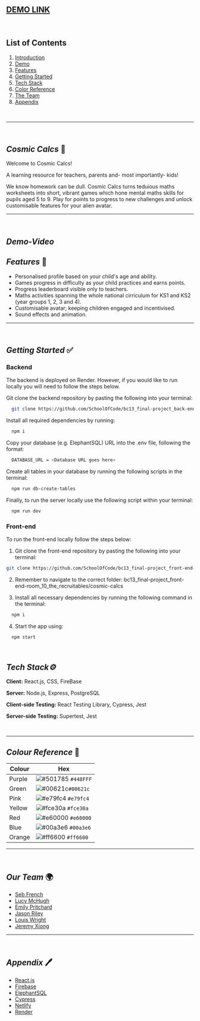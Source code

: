 **[DEMO LINK](https://frolicking-chaja-1991dd.netlify.app/)**
---

<br />

## List of Contents

1. [Introduction](#Cosmic-Calcs)
2. [Demo](#Demo-Video)
3. [Features](#Features)
4. [Getting Started](#getting-started)
5. [Tech Stack](#tech-stack)
6. [Color Reference](#color-reference)
7. [The Team](#The-Team)
8. [Appendix](#appendix)

<br/>

---

<br/>

 ## **_Cosmic Calcs_** 🚀
 
 Welcome to Cosmic Calcs!

 A learning resource for teachers, parents and- most importantly- kids! 
 
 We know homework can be dull. Cosmic Calcs turns teduious maths worksheets into short, vibrant games which hone mental maths skills for pupils aged 5 to 9. Play for points to progress to new challenges and unlock customisable features for your alien avatar.
 
 ---
 
  <br />
  
  ## **_Demo-Video_**
  


 
 ## **_Features_** 📱
 
 - Personalised profile based on your child's age and ability.
 - Games progress in difficulty as your child practices and earns points. 
 - Progress leaderboard visible only to teachers.
 - Maths activities spanning the whole national cirriculum for KS1 and KS2 (year groups 1, 2, 3 and 4).
 - Customisable avatar; keeping children engaged and incentivised.
 - Sound effects and animation.
 
---

<br />

## **_Getting Started_** ✅

### **Backend**

The backend is deployed on Render. However, if you would like to run locally you will need to follow the steps below.

Git clone the backend repository by pasting the following into your terminal:

```bash
  git clone https://github.com/SchoolOfCode/bc13_final-project_back-end-room_10_the_recruitables
```

Install all required dependencies by running:
  
```bash
  npm i
```

Copy your database (e.g. ElephantSQL) URL into the .env file, following the format:

```bash
  DATABASE_URL = <Database URL goes here>
```

Create all tables in your database by running the following scripts in the terminal:

```bash
  npm run db-create-tables
```

Finally, to run the server locally use the following script within your terminal:

```bash
  npm run dev
```

### **Front-end**


To run the front-end locally follow the steps below:

1. Git clone the front-end repository by pasting the following into your terminal:

```bash
git clone https://github.com/SchoolOfCode/bc13_final-project_front-end-room_10_the_recruitables
```

2. Remember to navigate to the correct folder: bc13_final-project_front-end-room_10_the_recruitables/cosmic-calcs

3. Install all necessary dependencies by running the following command in the terminal:

```bash
  npm i
```


4. Start the app using:

```bash
  npm start
```

<br/>

## **_Tech Stack⚙️_**

**Client:** React.js, CSS, FireBase
</br>

**Server:** Node.js, Express, PostgreSQL
</br>

**Client-side Testing:** React Testing Library, Cypress, Jest
</br>

**Server-side Testing:** Supertest, Jest


<br/>

---

## **_Colour Reference_** 🎨


| Colour     | Hex                                                                     |
| ---------- | ----------------------------------------------------------------------  |
| Purple     | ![#501785](https://via.placeholder.com/15/501785/501785.png) `#448FFF`  |
| Green      | ![#00621c](https://via.placeholder.com/15/00621c/00621c.png)`#00621c`   |
| Pink       | ![#e79fc4](https://via.placeholder.com/15/e79fc4/e79fc4.png) `#e79fc4`  |
| Yellow     | ![#fce30a](https://via.placeholder.com/15/fce30a/fce30a.png) `#fce30a`  |
| Red        | ![#e60000](https://via.placeholder.com/15/e60000/e60000.png) `#e60000`  |
| Blue       | ![#00a3e6](https://via.placeholder.com/15/00a3e6/00a3e6.png) `#00a3e6`  |
| Orange     | ![#ff6600](https://via.placeholder.com/15/ff6600/ff6600.png) `#ff6600`  |
    
---
<br/>

## **_Our Team_** 🌍

- [Seb French](https://github.com/sebfrench7)
- [Lucy McHugh](https://github.com/L-McHugh)
- [Emily Pritchard](https://github.com/EmilyPri)
- [Jason Riley](https://github.com/JPR95)
- [Louis Wright](https://github.com/LouWr)
- [Jeremy Xiong](https://github.com/JeremyXZ)


---
<br/>

## **_Appendix_** 🖊️


- [React.js](https://reactjs.org/)
- [Firebase](https://firebase.google.com/)
- [ElephantSQL](https://api.elephantsql.com/)
- [Cypress](https://www.cypress.io/)
- [Netlify](https://www.netlify.com/)
- [Render](https://render.com/)
